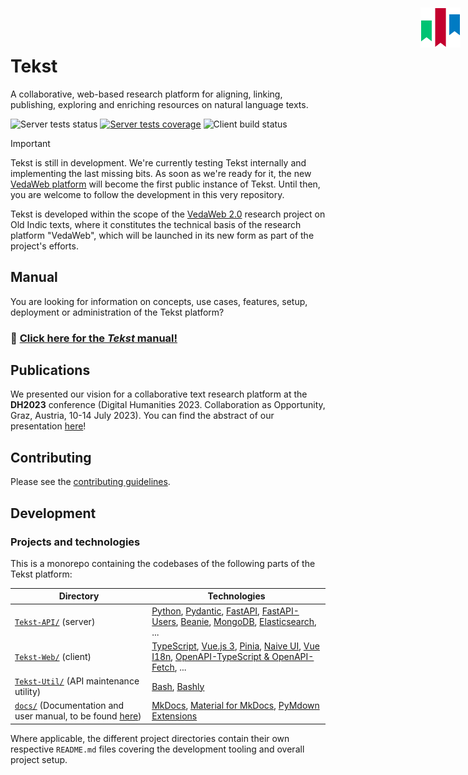 # Tekst <!-- omit in toc -->

<img width="64" height="64" align="right" style="position: absolute;  top: 0; right: 0; padding: 12px; z-index: 9" src="Tekst-Web/src/assets/logo.png" alt="Tekst logo"/>

A collaborative, web-based research platform for aligning, linking, publishing, exploring and enriching resources on natural language texts.

![Server tests status](https://img.shields.io/github/actions/workflow/status/VedaWebProject/Tekst/server-tests.yml?label=server%20tests)
[![Server tests coverage](https://img.shields.io/coverallsCoverage/github/VedaWebProject/Tekst?branch=main&label=server%20tests%20coverage)](https://coveralls.io/github/VedaWebProject/Tekst?branch=main)
![Client build status](https://img.shields.io/github/actions/workflow/status/VedaWebProject/Tekst/client-build.yml?label=client%20checks)

> [!IMPORTANT]
> Tekst is still in development. We're currently testing Tekst internally and implementing the last missing bits. As soon as we're ready for it, the new [VedaWeb platform](https://vedaweb.uni-koeln.de) will become the first public instance of Tekst. Until then, you are welcome to follow the development in this very repository.

Tekst is developed within the scope of the [VedaWeb 2.0](https://vedaweb.uni-koeln.de/) research project on Old Indic texts, where it constitutes the technical basis of the research platform "VedaWeb", which will be launched in its new form as part of the project's efforts.


## Manual

You are looking for information on concepts, use cases, features, setup, deployment or administration of the Tekst platform?

<!-- I know this is a sin – and it hurts me, too. But I need the bigger font on this. -->

### 📖 [Click here for the _Tekst_ manual!](https://vedawebproject.github.io/Tekst)


## Publications

We presented our vision for a collaborative text research platform at the **DH2023** conference (Digital Humanities 2023. Collaboration as Opportunity, Graz, Austria, 10-14 July 2023). You can find the abstract of our presentation [here](https://doi.org/10.5281/zenodo.8107794)!


## Contributing

Please see the [contributing guidelines](CONTRIBUTING.md).


## Development

### Projects and technologies

This is a monorepo containing the codebases of the following parts of the Tekst platform:

| Directory | Technologies |
| --- | --- |
| [`Tekst-API/`](Tekst-API) (server) | [Python](https://github.com/python/cpython), [Pydantic](https://github.com/pydantic/pydantic), [FastAPI](https://github.com/tiangolo/fastapi), [FastAPI-Users](https://github.com/fastapi-users/fastapi-users), [Beanie](https://github.com/BeanieODM/beanie), [MongoDB](https://github.com/mongodb/mongo), [Elasticsearch](https://github.com/elastic/elasticsearch), ... |
| [`Tekst-Web/`](Tekst-Web) (client) | [TypeScript](https://github.com/microsoft/TypeScript), [Vue.js 3](https://github.com/vuejs/core), [Pinia](https://github.com/vuejs/pinia), [Naive UI](https://github.com/tusen-ai/naive-ui), [Vue I18n](https://github.com/intlify/vue-i18n), [OpenAPI-TypeScript & OpenAPI-Fetch](https://github.com/openapi-ts/openapi-typescript), ... |
| [`Tekst-Util/`](Tekst-Util) (API maintenance utility) | [Bash](https://www.gnu.org/software/bash/), [Bashly](https://github.com/DannyBen/bashly) |
| [`docs/`](docs) (Documentation and user manual, to be found [here](https://vedawebproject.github.io/Tekst)) | [MkDocs](https://github.com/mkdocs/mkdocs), [Material for MkDocs](https://github.com/squidfunk/mkdocs-material), [PyMdown Extensions](https://github.com/facelessuser/pymdown-extensions) |

Where applicable, the different project directories contain their own respective `README.md` files covering the development tooling and overall project setup.
